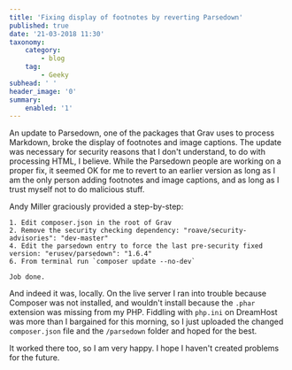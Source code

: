```yaml
---
title: 'Fixing display of footnotes by reverting Parsedown'
published: true
date: '21-03-2018 11:30'
taxonomy:
    category:
        - blog
    tag:
        - Geeky
subhead: ' '
header_image: '0'
summary:
    enabled: '1'
---
```


An update to Parsedown, one of the packages that Grav uses to process Markdown, broke the display of footnotes and image captions. The update was necessary for security reasons that I don't understand, to do with processing HTML, I believe. While the Parsedown people are working on a proper fix, it seemed OK for me to revert to an earlier version as long as I am the only person adding footnotes and image captions, and as long as I trust myself not to do malicious stuff.

Andy Miller graciously provided a step-by-step:

````
1. Edit composer.json in the root of Grav
2. Remove the security checking dependency: "roave/security-advisories": "dev-master"
4. Edit the parsedown entry to force the last pre-security fixed version: "erusev/parsedown": "1.6.4"
6. From terminal run `composer update --no-dev`

Job done.

````

And indeed it was, locally. On the live server I ran into trouble because Composer was not installed, and wouldn't install because the `.phar` extension was missing from my PHP. Fiddling with `php.ini` on DreamHost was more than I bargained for this morning, so I just uploaded the changed  `composer.json` file and the `/parsedown` folder and hoped for the best.

It worked there too, so I am very happy. I hope I haven't created problems for the future.
